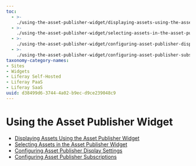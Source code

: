 ```yaml
---
toc:
  - >-
    ./using-the-asset-publisher-widget/displaying-assets-using-the-asset-publisher-widget.md
  - >-
    ./using-the-asset-publisher-widget/selecting-assets-in-the-asset-publisher-widget.md
  - >-
    ./using-the-asset-publisher-widget/configuring-asset-publisher-display-settings.md
  - >-
    ./using-the-asset-publisher-widget/configuring-asset-publisher-subscriptions.md
taxonomy-category-names:
- Sites
- Widgets
- Liferay Self-Hosted
- Liferay PaaS
- Liferay SaaS
uuid: d38499d6-3744-4a02-b9ec-d9ce239048c9
---
```

# Using the Asset Publisher Widget

* [Displaying Assets Using the Asset Publisher Widget](./using-the-asset-publisher-widget/displaying-assets-using-the-asset-publisher-widget.md)
* [Selecting Assets in the Asset Publisher Widget](./using-the-asset-publisher-widget/selecting-assets-in-the-asset-publisher-widget.md)
* [Configuring Asset Publisher Display Settings](./using-the-asset-publisher-widget/configuring-asset-publisher-display-settings.md)
* [Configuring Asset Publisher Subscriptions](./using-the-asset-publisher-widget/configuring-asset-publisher-subscriptions.md)

